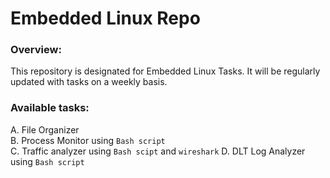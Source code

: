 # Embedded Linux Repo
### Overview:
This repository is designated for Embedded Linux Tasks. It will be regularly updated with tasks on a weekly basis.

### Available tasks:
A. File Organizer  
B. Process Monitor using `Bash script`  
C. Traffic analyzer using `Bash scipt` and `wireshark`
D. DLT Log Analyzer using `Bash script`
